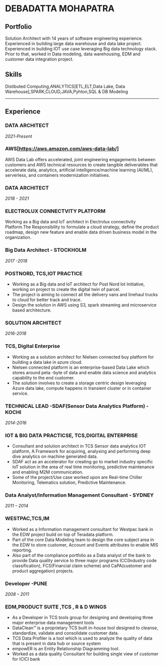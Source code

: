 # DEBADATTA MOHAPATRA

## Portfolio

Solution Architect with 14 years of software engineering experience.  Experienced in building large data warehouse and data lake project. Experienced in building IOT use case leveraging Big data technology stack. Prior to that, worked in Data modeling, data warehousing, EDM and customer data integration project.



## Skills

Distibuted Computing,ANALYTICS[ETL,ELT,Data Lake, Data Warehouse],SPARK,CLOUD,JAVA,Pyhton,SQL & DB Modeling

---
## Experience

### **DATA ARCHITECT**
*2021-Present*
### AWS[https://aws.amazon.com/aws-data-lab/] 
AWS Data Lab offers accelerated, joint engineering engagements between customers and AWS technical resources to create tangible deliverables that accelerate data, analytics, artificial intelligence/machine learning (AI/ML), serverless, and containers modernization initiatives.


### **DATA ARCHITECT**
*2018 - 2021*
### ELECTROLUX CONNECTVITY  PLATFORM
Working as a Big data and IoT architect in Electrolux connectivity Platform.The Responsibility to formulate a cloud strategy, define the product roadmap, design new feature and enable data driven business model in the organization.

### **Big Data Architect - STOCKHOLM** ###
*2017 -2018* 
### POSTNORD, TCS,IOT PRACTICE ###

- Working as a Big data and IoT architect for Post Nord lot Initiative, working on project to create the digital twin of parcel.
- The project is aiming to connect all the delivery vans and linehaul trucks to cloud for better track and trace.
- Design the solution in AWS using S3, spark streaming and microservice based architecture. 


### **SOLUTION ARCHITECT**
*2016-2018*
### TCS, Digital Enterprise
- Working as a solution architect for Nielsen connected buy platform for building a data lake in azure cloud.
- Nielsen connected platform is an enterprise-based Data Lake which stores around peta -byte of data and enable data science and analytics capability to the end customer.
- The solution involves to create a storage centric design leveraging Azure data lake, compute happens in transient cluster or in container service. 

### **TECHNICAL LEAD -SDAF(Sensor Data Analytics Platform)  - KOCHI**
*2014-2016*
### IOT & BIG DATA PRACTICSE, TCS,DIGITAL ENTERPRISE
- Consultant and solution architect in TCS Sensor data analytics IOT platform, A Framework for acquiring, analysing and performing deep dive analytics on machine generated data.
- SDAF act as an accelerator for creating go to market industry specific IoT solution in the area of real time monitoring, predictive maintenance and enabling M2M communication.
- Some of the project/Use case worked upon are Real-time Chiller Monitoring, Telematics solution, Predictive Maintenance.

### **Data Analyst/Information Management Consultant - SYDNEY**
*2011 – 2014*
### WESTPAC,TCS,IM ###
 - Worked as a Information management consultant for Westpac bank in the EDW project build on top of Teradata platform.
- Part of the core Data Modeling team to design the core subject area in the EDW to store customer, Account and Events attributes to enable MIS reporting.
- Also part of the compliance portfolio as a Data analyst of the bank to provide Data quality service to three major programs  ICC(Industry code classification), FCS(Financial claim scheme) and CaPA(customer and product aggregation) projects.

### **Developer -PUNE** ###
*2008 – 2011*
### EDM,PRODUCT SUITE ,TCS , R & D WINGS ###

- As a Developer in TCS tools group for designing and developing three major enterprise data management tools 
- DataClean™ is a proprietary TCS built in-house tool designed to cleanse, standardize, validate and consolidate customer data.
- TCS Data Profiler is a tool which is used to analyze the quality of data that is present in data hub or source system
- empowER is an Entity Relationship Diagramming tool.
- Worked as a data quality Consultant for building single view of customer for ICICI bank





